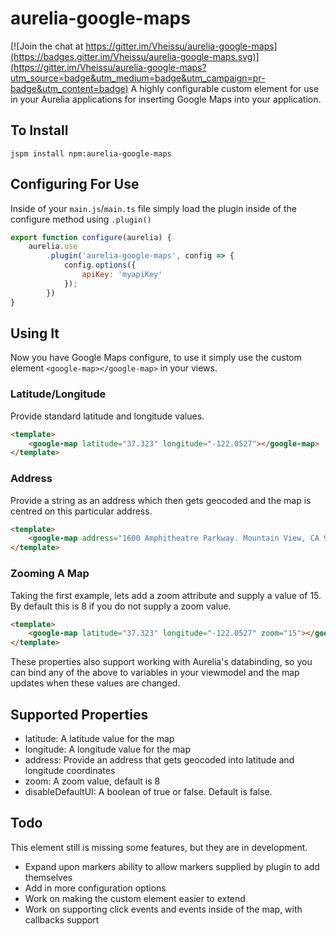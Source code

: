 # aurelia-google-maps

[![Join the chat at https://gitter.im/Vheissu/aurelia-google-maps](https://badges.gitter.im/Vheissu/aurelia-google-maps.svg)](https://gitter.im/Vheissu/aurelia-google-maps?utm_source=badge&utm_medium=badge&utm_campaign=pr-badge&utm_content=badge)
A highly configurable custom element for use in your Aurelia applications for inserting Google Maps into your application.

## To Install

``` shell
jspm install npm:aurelia-google-maps
```

## Configuring For Use
Inside of your `main.js`/`main.ts` file simply load the plugin inside of the configure method using `.plugin()`

``` javascript
export function configure(aurelia) {
    aurelia.use
        .plugin('aurelia-google-maps', config => {
            config.options({
                apiKey: 'myapiKey'
            });
        })
}
```

## Using It
Now you have Google Maps configure, to use it simply use the custom element `<google-map></google-map>` in your views.

### Latitude/Longitude
Provide standard latitude and longitude values.

``` html
<template>
    <google-map latitude="37.323" longitude="-122.0527"></google-map>
</template>
```

### Address
Provide a string as an address which then gets geocoded and the map is centred on this particular address.

``` html
<template>
    <google-map address="1600 Amphitheatre Parkway. Mountain View, CA 94043"></google-map>    
</template>
```

### Zooming A Map
Taking the first example, lets add a zoom attribute and supply a value of 15. By default this is 8 if you do not supply a zoom value.

``` html
<template>
    <google-map latitude="37.323" longitude="-122.0527" zoom="15"></google-map>
</template>
```

These properties also support working with Aurelia's databinding, so you can bind any of the above to variables in your viewmodel and the map updates when these values are changed.

## Supported Properties

- latitude: A latitude value for the map
- longitude: A longitude value for the map
- address: Provide an address that gets geocoded into latitude and longitude coordinates
- zoom: A zoom value, default is 8
- disableDefaultUI: A boolean of true or false. Default is false.

## Todo
This element still is missing some features, but they are in development.

- Expand upon markers ability to allow markers supplied by plugin to add themselves
- Add in more configuration options
- Work on making the custom element easier to extend
- Work on supporting click events and events inside of the map, with callbacks support